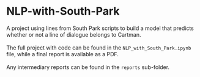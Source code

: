 # NLP-with-South-Park
A project using lines from South Park scripts to build a model that predicts whether or not a line of dialogue belongs to Cartman.<br>
<br>
The full project with code can be found in the `NLP_with_South_Park.ipynb` file, while a final report is available as a PDF.<br>
<br>
Any intermediary reports can be found in the `reports` sub-folder.
